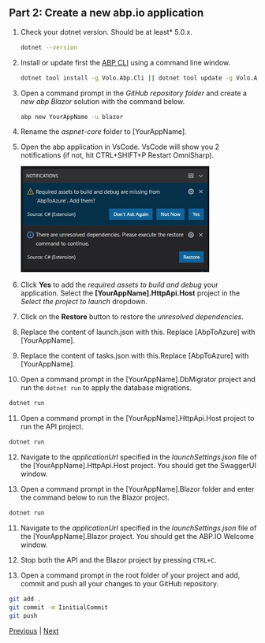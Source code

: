## Part 2: Create a new abp.io application

1. Check your dotnet version. Should be at least* 5.0.x.

   ````bash
   dotnet --version
   ````

2. Install or update first the [ABP CLI](https://docs.abp.io/en/abp/latest/CLI) using a command line window.

   ```bash
   dotnet tool install -g Volo.Abp.Cli || dotnet tool update -g Volo.Abp.Cli
   ```

3. Open a command prompt in the *GitHub repository folder* and create a *new abp Blazor* solution with the command below.

   ```bash
   abp new YourAppName -u blazor
   ```

4. Rename the *aspnet-core* folder to [YourAppName].

5. Open the abp application in VsCode. VsCode will show you 2 notifications (if not, hit CTRL+SHIFT+P Restart OmniSharp).

   ![Unresolved dependencies and Required assets](Tutorial/../UnResolvedDependenciesAndRequiredAssets.jpg)

6. Click **Yes** to add the *required assets to build and debug* your application. Select the **[YourAppName].HttpApi.Host** project in the *Select the project to launch* dropdown.

7. Click on the **Restore** button to restore the *unresolved dependencies*.

8. Replace the content of launch.json with this. Replace [AbpToAzure] with [YourAppName].

9. Replace the content of tasks.json with this.Replace [AbpToAzure] with [YourAppName].


10. Open a command prompt in the [YourAppName].DbMigrator project and run the `dotnet run` to apply the database migrations.

   ```bash
   dotnet run
   ```

11. Open a command prompt in the [YourAppName].HttpApi.Host project to run the API project.

   ```bash
   dotnet run
   ```

12. Navigate to the *applicationUrl* specified in the *launchSettings.json* file of the [YourAppName].HttpApi.Host project. You should get the SwaggerUI window.

13. Open a command prompt in the [YourAppName].Blazor folder and enter the command below to run the Blazor project.
  
   ```bash
   dotnet run
   ```

11. Navigate to the *applicationUrl* specified in the *launchSettings.json* file of the [YourAppName].Blazor project. You should get the ABP.IO Welcome window.

12. Stop both the API and the Blazor project by pressing `CTRL+C`.

13. Open a command prompt in the root folder of your project and add, commit and push all your changes to your GitHub repository.

  ```bash
  git add .
  git commit -m IinitialCommit
  git push
  ```

[Previous](Tutorial/../../Part1/Part1.md) | [Next](Tutorial/../../Part3/Part3.md)